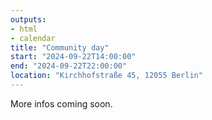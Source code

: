 ```yaml
---
outputs:
- html
- calendar
title: "Community day"
start: "2024-09-22T14:00:00"
end: "2024-09-22T22:00:00"
location: "Kirchhofstraße 45, 12055 Berlin"
---
```


More infos coming soon.
